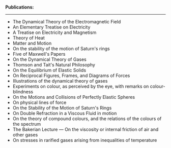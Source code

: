 






</br>
<p><strong> Publications: </strong></p>
<hr>

<ul>
<li><a target="_blank" href="https://github.com/manjunath5496/James-Clerk-Maxwell-Books/blob/master/mw(1).pdf" style="text-decoration:none;">The Dynamical Theory of the Electromagnetic Field</a></li>
<li><a target="_blank" href="https://github.com/manjunath5496/James-Clerk-Maxwell-Books/blob/master/mw(2).pdf" style="text-decoration:none;">An Elementary Treatise on Electricity</a></li>
  <li><a target="_blank" href="https://github.com/manjunath5496/James-Clerk-Maxwell-Books/blob/master/mw(3).pdf" style="text-decoration:none;">A Treatise on Electricity and Magnetism</a></li>
 <li><a target="_blank" href="https://github.com/manjunath5496/James-Clerk-Maxwell-Books/blob/master/mw(4).pdf" style="text-decoration:none;">Theory of Heat  </a></li>                              
<li><a target="_blank" href="https://github.com/manjunath5496/James-Clerk-Maxwell-Books/blob/master/mw(5).pdf" style="text-decoration:none;">Matter and Motion</a></li>
<li><a target="_blank" href="https://github.com/manjunath5496/James-Clerk-Maxwell-Books/blob/master/mw(6).pdf" style="text-decoration:none;">On the stability of the motion of Saturn's rings</a></li>
<li><a target="_blank" href="https://github.com/manjunath5496/James-Clerk-Maxwell-Books/blob/master/mw(7).pdf" style="text-decoration:none;">Five of Maxwell's Papers</a></li>
  

 <li><a target="_blank" href="https://github.com/manjunath5496/James-Clerk-Maxwell-Books/blob/master/m(1).pdf" style="text-decoration:none;">On the Dynamical Theory of Gases</a></li>

 <li><a target="_blank" href="https://github.com/manjunath5496/James-Clerk-Maxwell-Books/blob/master/m(2).pdf" style="text-decoration:none;">Thomson and Tait's Natural Philosophy</a></li>

<li><a target="_blank" href="https://github.com/manjunath5496/James-Clerk-Maxwell-Books/blob/master/m(3).pdf" style="text-decoration:none;">On the Equilibrium of Elastic Solids </a></li>
 <li><a target="_blank" href="https://github.com/manjunath5496/James-Clerk-Maxwell-Books/blob/master/m(4).pdf" style="text-decoration:none;">On Reciprocal Figures, Frames, and Diagrams of Forces</a></li>                              
<li><a target="_blank" href="https://github.com/manjunath5496/James-Clerk-Maxwell-Books/blob/master/m(5).pdf" style="text-decoration:none;">Illustrations of the dynamical theory of gases</a></li>
<li><a target="_blank" href="https://github.com/manjunath5496/James-Clerk-Maxwell-Books/blob/master/m(6).pdf" style="text-decoration:none;">Experiments on colour, as perceived by the eye, with remarks on colour-blindness</a></li>
 <li><a target="_blank" href="https://github.com/manjunath5496/James-Clerk-Maxwell-Books/blob/master/m(7).pdf" style="text-decoration:none;">On the Motions and Collisions of Perfectly Elastic Spheres</a></li>

 <li><a target="_blank" href="https://github.com/manjunath5496/James-Clerk-Maxwell-Books/blob/master/m(8).pdf" style="text-decoration:none;"> On physical lines of force </a></li>
   <li><a target="_blank" href="https://github.com/manjunath5496/James-Clerk-Maxwell-Books/blob/master/m(9).pdf" style="text-decoration:none;">On the Stability of the Motion of Saturn's Rings</a></li>
  
   
 <li><a target="_blank" href="https://github.com/manjunath5496/James-Clerk-Maxwell-Books/blob/master/m(10).pdf" style="text-decoration:none;">On Double Refraction in a Viscous Fluid in motion</a></li>                              
<li><a target="_blank" href="https://github.com/manjunath5496/James-Clerk-Maxwell-Books/blob/master/m(11).pdf" style="text-decoration:none;">On the theory of compound colours, and the relations of the colours of the spectrum</a></li>
<li><a target="_blank" href="https://github.com/manjunath5496/James-Clerk-Maxwell-Books/blob/master/m(12).pdf" style="text-decoration:none;">The Bakerian Lecture — On the viscosity or internal friction of air and other gases</a></li>
<li><a target="_blank" href="https://github.com/manjunath5496/James-Clerk-Maxwell-Books/blob/master/m(13).pdf" style="text-decoration:none;">On stresses in rarified gases arising from inequalities of temperature</a></li>
  
  
  
  
  
  </ul>

